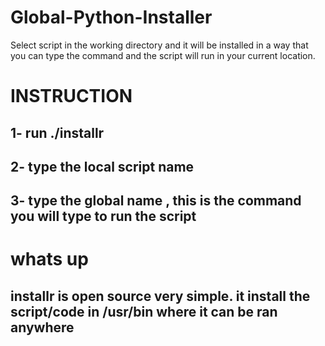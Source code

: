 # Global-Python-Installer
 Select script in the working directory and it will be installed in a way that you can type the command and the script will run in your current location.

# INSTRUCTION
## 1- run ./installr
## 2- type the local script name
## 3- type the global name , this is the command you will type to run the script

# whats up
## installr is open source very simple. it install the script/code in /usr/bin where it can be ran anywhere
